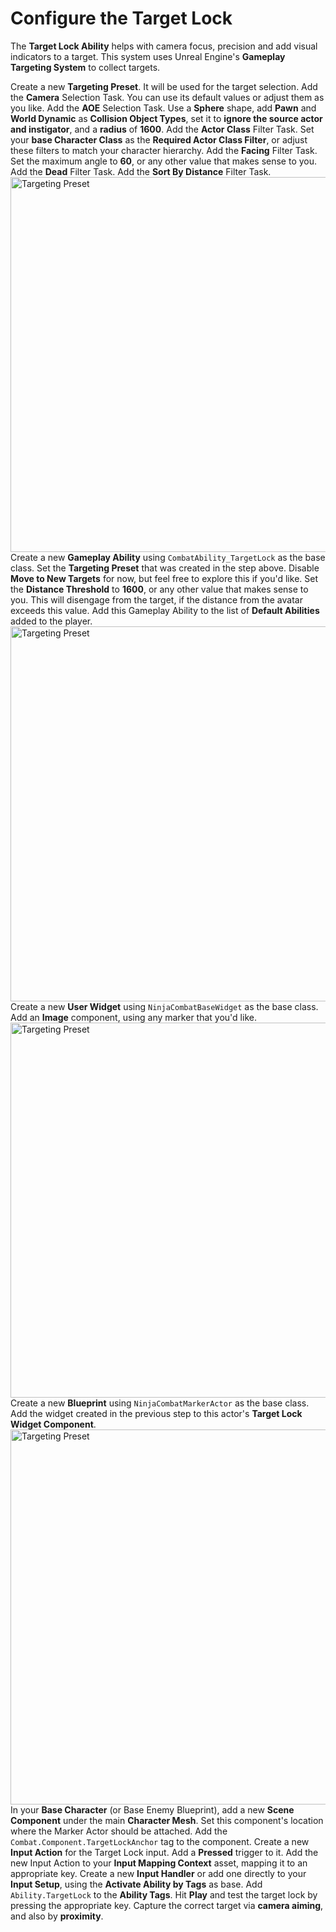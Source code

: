 # Configure the Target Lock
<secondary-label ref="guide"/>

The **Target Lock Ability** helps with camera focus, precision and add visual indicators to a target. This system uses
Unreal Engine's **Gameplay Targeting System** to collect targets.

<procedure title="Create a Targeting Preset" collapsible="true">
    <step>Create a new <b>Targeting Preset</b>. It will be used for the target selection.</step>
    <step>Add the <b>Camera</b> Selection Task. You can use its default values or adjust them as you like.</step>
    <step>Add the <b>AOE</b> Selection Task. Use a <b>Sphere</b> shape, add <b>Pawn</b> and <b>World Dynamic</b> as <b>Collision Object Types</b>, set it to <b>ignore the source actor and instigator</b>, and a <b>radius</b> of <b>1600</b>.</step>
    <step>Add the <b>Actor Class</b> Filter Task. Set your <b>base Character Class</b> as the <b>Required Actor Class Filter</b>, or adjust these filters to match your character hierarchy.</step>
    <step>Add the <b>Facing</b> Filter Task. Set the maximum angle to <b>60</b>, or any other value that makes sense to you.</step>
    <step>Add the <b>Dead</b> Filter Task.</step>
    <step>Add the <b>Sort By Distance</b> Filter Task.</step>
    <img src="p02g01_targeting_preset.png" alt="Targeting Preset" thumbnail="true" border-effect="line" width="600"/>
</procedure>

<procedure title="Configure the Target Lock Ability" collapsible="true">
    <step>Create a new <b>Gameplay Ability</b> using <code>CombatAbility_TargetLock</code> as the base class.</step>
    <step>Set the <b>Targeting Preset</b> that was created in the step above.</step>
    <step>Disable <b>Move to New Targets</b> for now, but feel free to explore this if you'd like.</step>
    <step>Set the <b>Distance Threshold</b> to <b>1600</b>, or any other value that makes sense to you. This will disengage from the target, if the distance from the avatar exceeds this value.</step>
    <step>Add this Gameplay Ability to the list of <b>Default Abilities</b> added to the player.</step>    
    <img src="p02g01_target_lock_ability.png" alt="Targeting Preset" thumbnail="true" border-effect="line" width="600"/>
</procedure>

<procedure title="Create a Target Lock Widget" collapsible="true">
    <step>Create a new <b>User Widget</b> using <code>NinjaCombatBaseWidget</code> as the base class.</step>
    <step>Add an <b>Image</b> component, using any marker that you'd like.</step>
    <img src="p02g01_target_lock_widget.png" alt="Targeting Preset" thumbnail="true" border-effect="line" width="600"/>
</procedure>

<procedure title="Create a Marker Actor" collapsible="true">
    <step>Create a new <b>Blueprint</b> using <code>NinjaCombatMarkerActor</code> as the base class.</step>
    <step>Add the widget created in the previous step to this actor's <b>Target Lock Widget Component</b>.</step>
    <img src="p02g01_marker_actor.png" alt="Targeting Preset" thumbnail="true" border-effect="line" width="600"/>
</procedure>

<procedure title="Configure the enemy anchor" collapsible="true">
    <step>In your <b>Base Character</b> (or Base Enemy Blueprint), add a new <b>Scene Component</b> under the main <b>Character Mesh</b>.</step>
    <step>Set this component's location where the Marker Actor should be attached.</step>
    <step>Add the <code>Combat.Component.TargetLockAnchor</code> tag to the component.</step>
</procedure>

<procedure title="Configure the Target Lock Input" collapsible="true">
    <step>Create a new <b>Input Action</b> for the Target Lock input. Add a <b>Pressed</b> trigger to it.</step>
    <step>Add the new Input Action to your <b>Input Mapping Context</b> asset, mapping it to an appropriate key.</step>
    <step>Create a new <b>Input Handler</b> or add one directly to your <b>Input Setup</b>, using the <b>Activate Ability by Tags</b> as base.</step>
    <step>Add <code>Ability.TargetLock</code> to the <b>Ability Tags</b>.</step>
</procedure>

<procedure title="Test Everything" collapsible="true">
    <step>Hit <b>Play</b> and test the target lock by pressing the appropriate key.</step>
    <step>Capture the correct target via <b>camera aiming</b>, and also by <b>proximity</b>.</step>
</procedure>